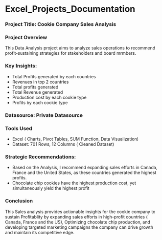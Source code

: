 # Excel_Projects_Documentation

### Project Title: Cookie Company Sales Analysis

### Project Overview
This Data Analysis project aims to analyze sales operations to recommend profit-sustaining strategies for stakeholders and board mrmbers.

### Key Insights:
- Total Profits generated by each countries
- Revenues in top 2 countries
- Total profits generated
- Total Revenue generated
- Production cost by each cookie type
- Profits by each cookie type

### Datasource: Private Datasource

### Tools Used
- Excel ( Charts, Pivot Tables, SUM Function, Data Visualization)
- Dataset: 701 Rows, 12 Columns ( Cleaned Dataset)

### Strategic Recommendations:
- Based on the Analysis, I recommend expanding sales efforts in Canada, France and the United States, as these countries generated the highest profits.
- Chocolate chip cookies have the highest production cost, yet simultaneously yield the highest profit

### Conclusion
 This Sales analysis provides actionable insights for the cookie company to sustain Profitablity by expanding sales efforts in high-profit countries ( Canada, France and the US), Optimizing chocolate chip production, and developing targeted marketing campaigns the company can drive growth and maintain its competitive edge.

